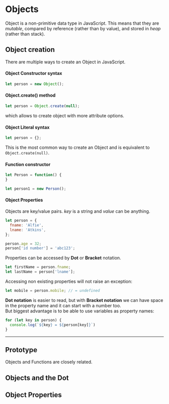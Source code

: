 # Objects

Object is a non-primitive data type in JavaScript. This means that they are *mutable*, compared by reference (rather than by value), and stored in *heap* (rather than stack).

## Object creation

There are multiple ways to create an Object in JavaScript.

#### Object Constructor syntax

```js
let person = new Object();
```

#### Object.create() method

```js
let person = Object.create(null);
```

which allows to create object with more attribute options.

#### Object Literal syntax

```js
let person = {};
```

This is the most common way to create an Object and is equivalent to ```Object.create(null)```.

#### Function constructor

```js
let Person = function() {  
}

let person1 = new Person();
```

#### Object Properties
Objects are key/value pairs. *key* is a string and *value* can be anything.

```js
let person = {
  fname: 'Alfie',
  lname: 'Atkins',
};

person.age = 32;
person['id number'] = 'abc123';
```

Properties can be accessed by **Dot** or **Bracket** notation.

```js
let firstName = person.fname;
let lastName = person['lname'];
```

Accessing non existing properties will not raise an exception:

```js
let mobile = person.mobile; // = undefined
```

**Dot notation** is easier to read, but with **Bracket notation** we can have space in the property name and it can start with a number too. <br />
But biggest advantage is to be able to use variables as property names:

```js
for (let key in person) {
  console.log(`${key} = ${person[key]}`)
}
```







---

## Prototype








Objects and Functions are closely related.

## Objects and the Dot


## Object Properties

